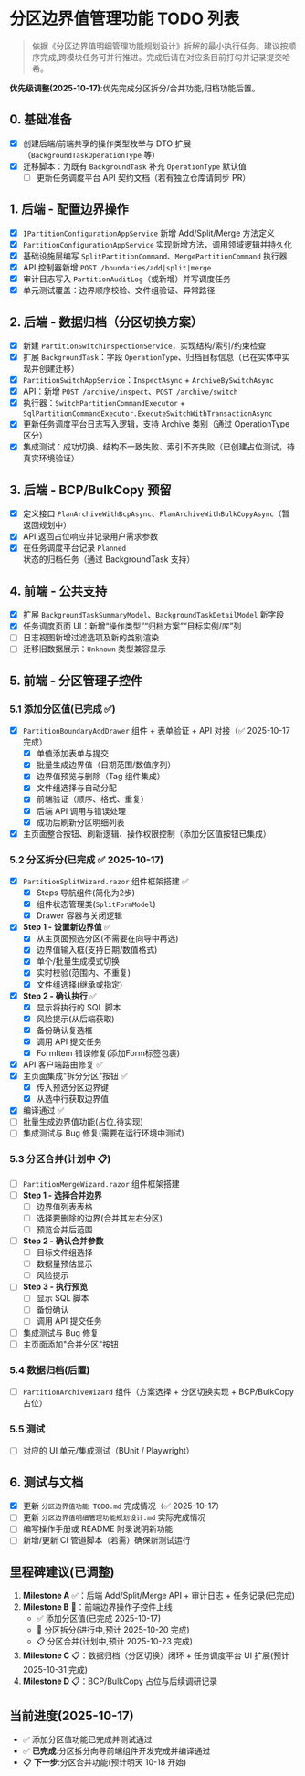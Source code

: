 # 分区边界值管理功能 TODO 列表

> 依据《分区边界值明细管理功能规划设计》拆解的最小执行任务。建议按顺序完成,跨模块任务可并行推进。完成后请在对应条目前打勾并记录提交哈希。

**优先级调整(2025-10-17)**:优先完成分区拆分/合并功能,归档功能后置。

## 0. 基础准备
- [x] 创建后端/前端共享的操作类型枚举与 DTO 扩展（`BackgroundTaskOperationType` 等）
- [x] 迁移脚本：为既有 `BackgroundTask` 补充 `OperationType` 默认值
    - [ ] 更新任务调度平台 API 契约文档（若有独立仓库请同步 PR）

## 1. 后端 - 配置边界操作
- [x] `IPartitionConfigurationAppService` 新增 Add/Split/Merge 方法定义
- [x] `PartitionConfigurationAppService` 实现新增方法，调用领域逻辑并持久化
- [x] 基础设施层编写 `SplitPartitionCommand`、`MergePartitionCommand` 执行器
- [x] API 控制器新增 `POST /boundaries/add|split|merge`
- [x] 审计日志写入 `PartitionAuditLog`（或新增）并写调度任务
- [x] 单元测试覆盖：边界顺序校验、文件组验证、异常路径

## 2. 后端 - 数据归档（分区切换方案）
- [x] 新建 `PartitionSwitchInspectionService`，实现结构/索引/约束检查
- [x] 扩展 `BackgroundTask`：字段 `OperationType`、归档目标信息（已在实体中实现并创建迁移）
- [x] `PartitionSwitchAppService`：`InspectAsync` + `ArchiveBySwitchAsync`
- [x] API：新增 `POST /archive/inspect`、`POST /archive/switch`
- [x] 执行器：`SwitchPartitionCommandExecutor` + `SqlPartitionCommandExecutor.ExecuteSwitchWithTransactionAsync`
- [x] 更新任务调度平台日志写入逻辑，支持 Archive 类别（通过 OperationType 区分）
- [x] 集成测试：成功切换、结构不一致失败、索引不齐失败（已创建占位测试，待真实环境验证）

## 3. 后端 - BCP/BulkCopy 预留
- [x] 定义接口 `PlanArchiveWithBcpAsync`、`PlanArchiveWithBulkCopyAsync`（暂返回规划中）
- [x] API 返回占位响应并记录用户需求参数
- [x] 在任务调度平台记录 `Planned` 状态的归档任务（通过 BackgroundTask 支持）

## 4. 前端 - 公共支持
- [x] 扩展 `BackgroundTaskSummaryModel`、`BackgroundTaskDetailModel` 新字段
- [x] 任务调度页面 UI：新增“操作类型”“归档方案”“目标实例/库”列
- [ ] 日志视图新增过滤选项及新的类别渲染
- [ ] 迁移旧数据展示：`Unknown` 类型兼容显示

## 5. 前端 - 分区管理子控件

### 5.1 添加分区值(已完成 ✅)
- [x] `PartitionBoundaryAddDrawer` 组件 + 表单验证 + API 对接（✅ 2025-10-17 完成）
  - [x] 单值添加表单与提交
  - [x] 批量生成边界值（日期范围/数值序列）
  - [x] 边界值预览与删除（Tag 组件集成）
  - [x] 文件组选择与自动分配
  - [x] 前端验证（顺序、格式、重复）
  - [x] 后端 API 调用与错误处理
  - [x] 成功后刷新分区明细列表
- [x] 主页面整合按钮、刷新逻辑、操作权限控制（添加分区值按钮已集成）

### 5.2 分区拆分(已完成 ✅ 2025-10-17)
- [x] `PartitionSplitWizard.razor` 组件框架搭建 ✅
  - [x] Steps 导航组件(简化为2步)
  - [x] 组件状态管理类(`SplitFormModel`)
  - [x] Drawer 容器与关闭逻辑
- [x] **Step 1 - 设置新边界值** ✅
  - [x] 从主页面预选分区(不需要在向导中再选)
  - [x] 边界值输入框(支持日期/数值格式)
  - [x] 单个/批量生成模式切换
  - [x] 实时校验(范围内、不重复)
  - [x] 文件组选择(继承或指定)
- [x] **Step 2 - 确认执行** ✅
  - [x] 显示将执行的 SQL 脚本
  - [x] 风险提示(从后端获取)
  - [x] 备份确认复选框
  - [x] 调用 API 提交任务
  - [x] FormItem 错误修复(添加Form标签包裹)
- [x] API 客户端路由修复 ✅
- [x] 主页面集成"拆分分区"按钮 ✅
  - [x] 传入预选分区边界键
  - [x] 从选中行获取边界值
- [x] 编译通过 ✅
- [ ] 批量生成边界值功能(占位,待实现)
- [ ] 集成测试与 Bug 修复(需要在运行环境中测试)

### 5.3 分区合并(计划中 📋)
- [ ] `PartitionMergeWizard.razor` 组件框架搭建
- [ ] **Step 1 - 选择合并边界**
  - [ ] 边界值列表表格
  - [ ] 选择要删除的边界(合并其左右分区)
  - [ ] 预览合并后范围
- [ ] **Step 2 - 确认合并参数**
  - [ ] 目标文件组选择
  - [ ] 数据量预估显示
  - [ ] 风险提示
- [ ] **Step 3 - 执行预览**
  - [ ] 显示 SQL 脚本
  - [ ] 备份确认
  - [ ] 调用 API 提交任务
- [ ] 集成测试与 Bug 修复
- [ ] 主页面添加"合并分区"按钮

### 5.4 数据归档(后置)
- [ ] `PartitionArchiveWizard` 组件（方案选择 + 分区切换实现 + BCP/BulkCopy 占位）

### 5.5 测试
- [ ] 对应的 UI 单元/集成测试（BUnit / Playwright）

## 6. 测试与文档
- [x] 更新 `分区边界值功能 TODO.md` 完成情况（✅ 2025-10-17）
- [ ] 更新 `分区边界值明细管理功能规划设计.md` 实际完成情况
- [ ] 编写操作手册或 README 附录说明新功能
- [ ] 新增/更新 CI 管道脚本（若需）确保新测试运行

## 里程碑建议(已调整)
1. **Milestone A** ✅：后端 Add/Split/Merge API + 审计日志 + 任务记录(已完成)
2. **Milestone B** 🚧：前端边界操作子控件上线
   - ✅ 添加分区值(已完成 2025-10-17)
   - 🚧 分区拆分(进行中,预计 2025-10-20 完成)
   - 📋 分区合并(计划中,预计 2025-10-23 完成)
3. **Milestone C** 📋：数据归档（分区切换）闭环 + 任务调度平台 UI 扩展(预计 2025-10-31 完成)
4. **Milestone D** 📋：BCP/BulkCopy 占位与后续调研记录

## 当前进度(2025-10-17)
- ✅ 添加分区值功能已完成并测试通过
- ✅ **已完成**:分区拆分向导前端组件开发完成并编译通过
- 📋 **下一步**:分区合并功能(预计明天 10-18 开始)

